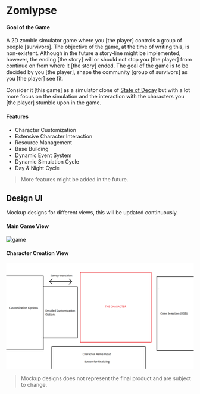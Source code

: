 # Zomlypse

#### Goal of the Game

A 2D zombie simulator game where you [the player] controls a group of people [survivors]. The objective of the game, at the time of writing this, is non-existent. Although in the future a story-line might be implemented, however, the ending [the story] will or should not stop you [the player] from continue on from where it [the story] ended. The goal of the game is to be decided by you [the player], shape the community [group of survivors] as you [the player] see fit. 

Consider it [this game] as a simulator clone of [State of Decay](https://en.wikipedia.org/wiki/State_of_Decay_(video_game) "Wiki page") but with a lot more focus on the simulation and the interaction with the characters you [the player] stumble upon in the game.

#### Features

* Character Customization
* Extensive Character Interaction 
* Resource Management
* Base Building
* Dynamic Event System
* Dynamic Simulation Cycle
* Day & Night Cycle

> More features might be added in the future.

## Design UI

Mockup designs for different views, this will be updated continuously.

#### Main Game View

![game](https://github.com/ZitaRR/Zomlypse/tree/dev/Resources/game_window.png)

#### Character Creation View

![character creation](https://github.com/ZitaRR/Zomlypse/blob/dev/Resources/character_creation_window.png)

> Mockup designs does not represent the final product and are subject to change.
